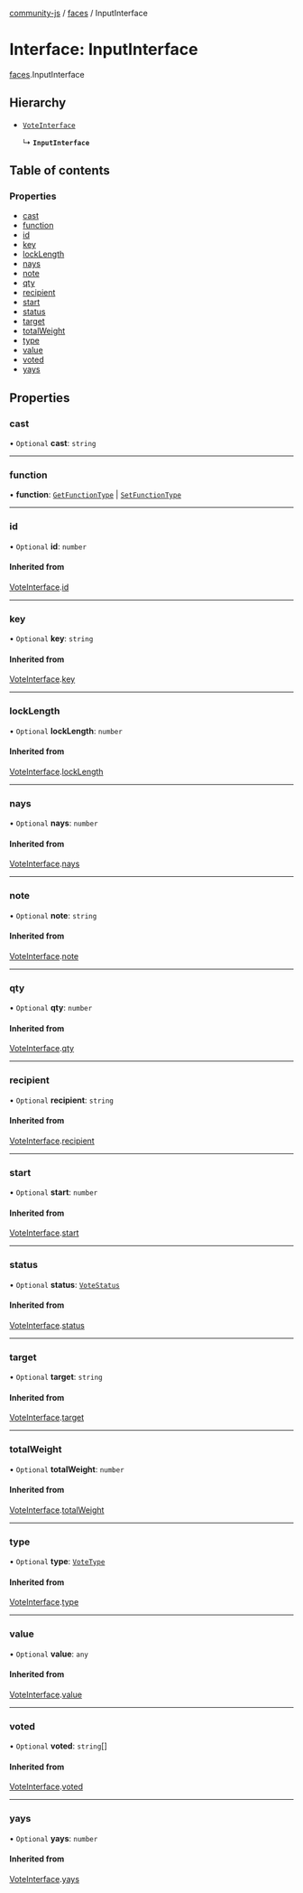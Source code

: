 [community-js](../README.md) / [faces](../modules/faces.md) / InputInterface

# Interface: InputInterface

[faces](../modules/faces.md).InputInterface

## Hierarchy

- [`VoteInterface`](faces.voteinterface.md)

  ↳ **`InputInterface`**

## Table of contents

### Properties

- [cast](faces.inputinterface.md#cast)
- [function](faces.inputinterface.md#function)
- [id](faces.inputinterface.md#id)
- [key](faces.inputinterface.md#key)
- [lockLength](faces.inputinterface.md#locklength)
- [nays](faces.inputinterface.md#nays)
- [note](faces.inputinterface.md#note)
- [qty](faces.inputinterface.md#qty)
- [recipient](faces.inputinterface.md#recipient)
- [start](faces.inputinterface.md#start)
- [status](faces.inputinterface.md#status)
- [target](faces.inputinterface.md#target)
- [totalWeight](faces.inputinterface.md#totalweight)
- [type](faces.inputinterface.md#type)
- [value](faces.inputinterface.md#value)
- [voted](faces.inputinterface.md#voted)
- [yays](faces.inputinterface.md#yays)

## Properties

### cast

• `Optional` **cast**: `string`

___

### function

• **function**: [`GetFunctionType`](../modules/faces.md#getfunctiontype) \| [`SetFunctionType`](../modules/faces.md#setfunctiontype)

___

### id

• `Optional` **id**: `number`

#### Inherited from

[VoteInterface](faces.voteinterface.md).[id](faces.voteinterface.md#id)

___

### key

• `Optional` **key**: `string`

#### Inherited from

[VoteInterface](faces.voteinterface.md).[key](faces.voteinterface.md#key)

___

### lockLength

• `Optional` **lockLength**: `number`

#### Inherited from

[VoteInterface](faces.voteinterface.md).[lockLength](faces.voteinterface.md#locklength)

___

### nays

• `Optional` **nays**: `number`

#### Inherited from

[VoteInterface](faces.voteinterface.md).[nays](faces.voteinterface.md#nays)

___

### note

• `Optional` **note**: `string`

#### Inherited from

[VoteInterface](faces.voteinterface.md).[note](faces.voteinterface.md#note)

___

### qty

• `Optional` **qty**: `number`

#### Inherited from

[VoteInterface](faces.voteinterface.md).[qty](faces.voteinterface.md#qty)

___

### recipient

• `Optional` **recipient**: `string`

#### Inherited from

[VoteInterface](faces.voteinterface.md).[recipient](faces.voteinterface.md#recipient)

___

### start

• `Optional` **start**: `number`

#### Inherited from

[VoteInterface](faces.voteinterface.md).[start](faces.voteinterface.md#start)

___

### status

• `Optional` **status**: [`VoteStatus`](../modules/faces.md#votestatus)

#### Inherited from

[VoteInterface](faces.voteinterface.md).[status](faces.voteinterface.md#status)

___

### target

• `Optional` **target**: `string`

#### Inherited from

[VoteInterface](faces.voteinterface.md).[target](faces.voteinterface.md#target)

___

### totalWeight

• `Optional` **totalWeight**: `number`

#### Inherited from

[VoteInterface](faces.voteinterface.md).[totalWeight](faces.voteinterface.md#totalweight)

___

### type

• `Optional` **type**: [`VoteType`](../modules/faces.md#votetype)

#### Inherited from

[VoteInterface](faces.voteinterface.md).[type](faces.voteinterface.md#type)

___

### value

• `Optional` **value**: `any`

#### Inherited from

[VoteInterface](faces.voteinterface.md).[value](faces.voteinterface.md#value)

___

### voted

• `Optional` **voted**: `string`[]

#### Inherited from

[VoteInterface](faces.voteinterface.md).[voted](faces.voteinterface.md#voted)

___

### yays

• `Optional` **yays**: `number`

#### Inherited from

[VoteInterface](faces.voteinterface.md).[yays](faces.voteinterface.md#yays)
